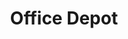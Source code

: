 ---
title: "Office Depot"
url: /las-vegas/office-depot-south-eastern-avenue-2/
shop: office supplies
---